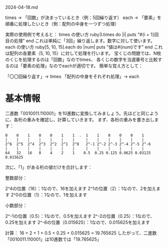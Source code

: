 2024-04-18.md

times → 「回数」が決まっているとき（例：5回繰り返す）
each → 「要素」を順番に処理したいとき（例：配列の中身を一つずつ処理）

実際の使用例で考えると：
times の使い方
ruby3.times do |i|
  puts "#{i + 1}回目の処理"
end
これは単純に「3回」繰り返します。数字に対して使います。
each の使い方
ruby[5, 10, 15].each do |num|
  puts "値は#{num}です"
end
これは配列の各要素（5, 10, 15）に対して処理を行います。
宝くじの問題では、N枚のくじを処理するのは「回数」なのでtimes、
各くじの数字を当選番号と比較するのは「要素の処理」なのでeachが適切です。
簡単な覚え方として：

「〇〇回繰り返す」→ times
「配列の中身をそれぞれ処理」→ each


# 基本情報
二進数「0010011.110001」を10進数に変換してみましょう。先ほどと同じように、各桁の重みを確認し、計算していきます。
まず、各桁の重みを書き出します：
```
0    0    1    0    0    1    1  .  1    1    0    0    0    1
|    |    |    |    |    |    |     |    |    |    |    |    |
2^6  2^5  2^4  2^3  2^2  2^1  2^0   2^-1 2^-2 2^-3 2^-4 2^-5 2^-6
|    |    |    |    |    |    |     |    |    |    |    |    |
64   32   16   8    4    2    1    0.5  0.25 0.125 0.0625 0.03125 0.015625
```
次に、「1」がある桁の値だけを合計します：

整数部分：

2^4の位置（16）：1なので、16を加えます
2^1の位置（2）：1なので、2を加えます
2^0の位置（1）：1なので、1を加えます


小数部分：

2^-1の位置（0.5）：1なので、0.5を加えます
2^-2の位置（0.25）：1なので、0.25を加えます
2^-6の位置（0.015625）：1なので、0.015625を加えます



計算：
16 + 2 + 1 + 0.5 + 0.25 + 0.015625 = 19.765625
したがって、二進数「0010011.110001」は10進数では「19.765625」